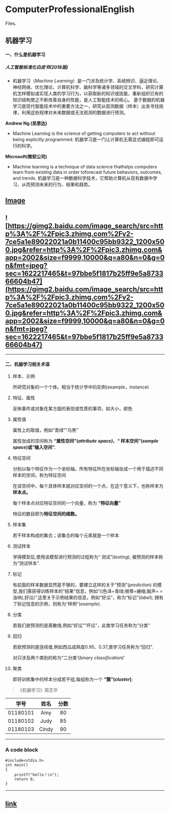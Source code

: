 # ComputerProfessionalEnglish
Files.
## 机器学习
#### 一、什么是机器学习

##### **人工智能标准化白皮书(2018版)**

- 机器学习（*Machine Learning*）是一门涉及统计学、系统辨识、逼近理论、神经网络、优化理论、计算机科学、脑科学等诸多领域的交叉学科，研究计算机怎样模拟或实现人类的学习行为，以获取新的知识或技能，重新组织已有的知识结构使之不断改善自身的性能，是人工智能技术的核心。
  基于数据的机器学习是现代智能技术中的重要方法之一，研究从观测数据（样本）出发寻找规律，利用这些规律对未来数据或无法观测的数据进行预测。

**Andrew Ng (吴恩达)**

- Machine Learning is the science of getting computers to act without being explicitly programmed.
  机器学习是一门让计算机无需显式编程即可运行的科学。

**Microsoft(微软公司)**

- Machine learning is a technique of data science thathelps computers learn from existing data in order toforecast future behaviors, outcomes, and trends.
  机器学习是一种数据科学技术，它帮助计算机从现有数据中学习，从而预测未来的行为、结果和趋势。

 ## [Image](20200618092356504.png)
 ## ![https://gimg2.baidu.com/image_search/src=http%3A%2F%2Fpic3.zhimg.com%2Fv2-7ce5a1e89022021a0b11400c95bb9322_1200x500.jpg&refer=http%3A%2F%2Fpic3.zhimg.com&app=2002&size=f9999,10000&q=a80&n=0&g=0n&fmt=jpeg?sec=1622217465&t=97bbe5f1817b25ff9e5a873366604b47](https://gimg2.baidu.com/image_search/src=http%3A%2F%2Fpic3.zhimg.com%2Fv2-7ce5a1e89022021a0b11400c95bb9322_1200x500.jpg&refer=http%3A%2F%2Fpic3.zhimg.com&app=2002&size=f9999,10000&q=a80&n=0&g=0n&fmt=jpeg?sec=1622217465&t=97bbe5f1817b25ff9e5a873366604b47)

----------------------------------------------------------------------------------------------------------------------------------
####  二、机器学习相关术语

1. 样本、示例

   所研究对象的一个个体。相当于统计学中的实例(example，instance)

2. 特征、属性

   反映事件或对象在某方面的表现或性质的事项，如大小，颜色

3. 属性值

   属性上的取值，例如“青绿”“乌黑”

   属性张成的空间称为 **“属性空间”(*attribute space)*、“ 样本空间”(*sample space*)或“输入空间”.**

4. 特征空间

   分别以每个特征作为一个坐标轴，所有特征所在坐标轴张成一个用于描述不同样本的空间，称为特征空间

   在该空间中，每个具体样本就对应空间的一个点，在这个意义下，也称样本为**样本点。**

   每个样本点对应特征空间的一个向量，称为 **“特征向量”**

   特征的数目即为**特征空间的维数。**

5. 样本集

   若干样本构成的集合；该集合的每个元素就是一个样本

6. 测试样本

   学得模型后,使用该模型进行预测的过程称为“ 测试”(*testing*), 被预测的样本称为“测试样本”.

7. 标记

   有前面的样本数据显然是不够的，要建立这样的关于“预测”(*prediction*) 的模型,我们需获得训练样本的“结果”信息，例如“((色泽=青绿;根蒂=蜷缩;敲声= =浊响),好瓜)”.这里关于示例结果的信息，例如“好瓜”，称为“标记”(*label*); 拥有了标记信息的示例，则称为“样例”(*example)*.

8. 分类

   若我们欲预测的是离散值,例如“好瓜”“坏瓜”，此类学习任务称为"分类"

9. 回归

   若欲预测的是连续值,例如西瓜成熟度0.95、0.37,类学习任务称为“回归”.

   对只涉及两个类别的称为“二分类’(*binary classification*)’

10. 聚类

    即将训练集中的样本分成若干组,每组称为一个 **“簇”(*cluster*)**;



> 《机器学习》周志华



|   学号   | 姓名  | 分数 |
| :------: | :---: | :--: |
| 01180101 |  Amy  |  80  |
| 01180102 | Judy  |  85  |
| 01180103 | Cindy |  90  |



----------------------------------------------------------------------------------------------------------------------------------
### A code block

```
#include<stdio.h>
int main()
{
    printf("hello！\n");
    return 0;
}
```

----------------------------------------------------------------------------------------------------------------------------------




##  [link](1101.md)

